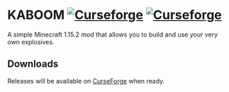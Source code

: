 # KABOOM [![Curseforge](http://cf.way2muchnoise.eu/393540.svg)](https://www.curseforge.com/minecraft/mc-mods/ka-boom) [![Curseforge](http://cf.way2muchnoise.eu/versions/For%20MC_393540_all.svg)](https://www.curseforge.com/minecraft/mc-mods/ka-boom)
A simple Minecraft 1.15.2 mod that allows you to build and use your very own explosives.
## Downloads
Releases will be available on [CurseForge](https://www.curseforge.com/minecraft/mc-mods/ka-boom) when ready.
